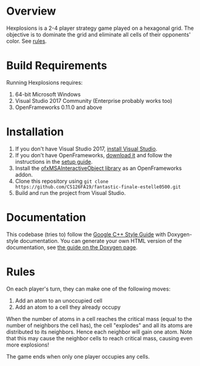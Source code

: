 # Overview
Hexplosions is a 2-4 player strategy game played on a hexagonal grid. The objective is to dominate the grid and eliminate all cells of their opponents' color. See [rules](#Rules).

# Build Requirements
Running Hexplosions requires:
1. 64-bit Microsoft Windows
2. Visual Studio 2017 Community (Enterprise probably works too)
3. OpenFrameworks 0.11.0 and above

# Installation
1. If you don't have Visual Studio 2017, [install Visual Studio](https://docs.microsoft.com/en-us/visualstudio/install/install-visual-studio?view=vs-2017).
2. If you don't have OpenFrameworks, [download it](https://openframeworks.cc/download/) and follow the instructions in the [setup guide](https://openframeworks.cc/setup/vs/).
3. Install the [ofxMSAInteractiveObject library](https://github.com/memo/ofxMSAInteractiveObject) as an OpenFrameworks addon.
4. Clone this repository using 
```git clone https://github.com/CS126FA19/fantastic-finale-estelle0500.git```
5. Build and run the project from Visual Studio.

# Documentation
This codebase (tries to) follow the [Google C++ Style Guide](https://google.github.io/styleguide/cppguide.html) with Doxygen-style documentation. You can generate your own HTML version of the documentation, see [the guide on the Doxygen page](http://www.doxygen.nl/manual/doxygen_usage.html).

# Rules 
On each player's turn, they can make one of the following moves:
1. Add an atom to an unoccupied cell
2. Add an atom to a cell they already occupy

When the number of atoms in a cell reaches the critical mass (equal to the number of neighbors the cell has), the cell "explodes" and all its atoms are distributed to its neighbors. Hence each neighbor will gain one atom. Note that this may cause the neighbor cells to reach critical mass, causing even more explosions!

The game ends when only one player occupies any cells.